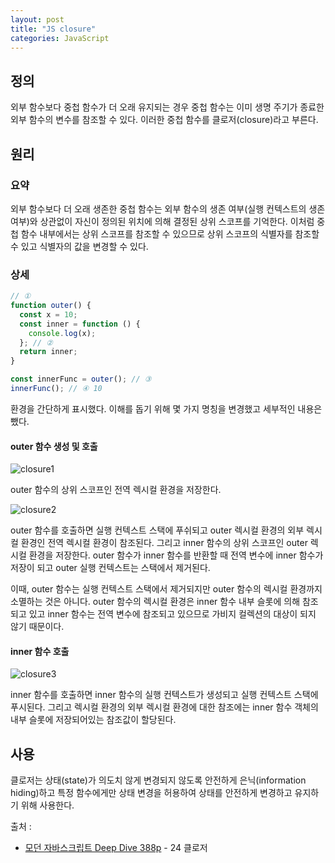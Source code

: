 ```yaml
---
layout: post
title: "JS closure"
categories: JavaScript
---
```


## 정의

외부 함수보다 중첩 함수가 더 오래 유지되는 경우 중첩 함수는 이미 생명 주기가 종료한 외부 함수의 변수를 참조할 수 있다. 이러한 중첩 함수를 클로저(closure)라고 부른다.

## 원리

### 요약

외부 함수보다 더 오래 생존한 중첩 함수는 외부 함수의 생존 여부(실행 컨텍스트의 생존 여부)와 상관없이 자신이 정의된 위치에 의해 결정된 상위 스코프를 기억한다. 이처럼 중첩 함수 내부에서는 상위 스코프를 참조할 수 있으므로 상위 스코프의 식별자를 참조할 수 있고 식별자의 값을 변경할 수 있다.

### 상세

```javascript
// ①
function outer() {
  const x = 10;
  const inner = function () {
    console.log(x);
  }; // ②
  return inner;
}

const innerFunc = outer(); // ③
innerFunc(); // ④ 10
```

환경을 간단하게 표시했다. 이해를 돕기 위해 몇 가지 명칭을 변경했고 세부적인 내용은 뺐다.

#### outer 함수 생성 및 호출

![closure1](https://user-images.githubusercontent.com/78463832/202891476-b8757a0f-27fd-4320-86ef-8dbbda600897.png)

outer 함수의 상위 스코프인 전역 렉시컬 환경을 저장한다.

![closure2](https://user-images.githubusercontent.com/78463832/202891496-d70c1ffc-fda8-458d-a95d-cecf60d2bdae.png)

outer 함수를 호출하면 실행 컨텍스트 스택에 푸쉬되고 outer 렉시컬 환경의 외부 렉시컬 환경인 전역 렉시컬 환경이 참조된다. 그리고 inner 함수의 상위 스코프인 outer 렉시컬 환경을 저장한다. outer 함수가 inner 함수를 반환할 때 전역 변수에 inner 함수가 저장이 되고 outer 실행 컨텍스트는 스택에서 제거된다.

이때, outer 함수는 실행 컨텍스트 스택에서 제거되지만 outer 함수의 렉시컬 환경까지 소멸하는 것은 아니다. outer 함수의 렉시컬 환경은 inner 함수 내부 슬롯에 의해 참조되고 있고 inner 함수는 전역 변수에 참조되고 있으므로 가비지 컬렉션의 대상이 되지 않기 때문이다.

#### inner 함수 호출

![closure3](https://user-images.githubusercontent.com/78463832/202891498-362b72d8-e50f-4003-b17f-a564d2569fc9.png)

inner 함수를 호출하면 inner 함수의 실행 컨텍스트가 생성되고 실행 컨텍스트 스택에 푸시된다. 그리고 렉시컬 환경의 외부 렉시컬 환경에 대한 참조에는 inner 함수 객체의 내부 슬롯에 저장되어있는 참조값이 할당된다.

## 사용

클로저는 상태(state)가 의도치 않게 변경되지 않도록 안전하게 은닉(information hiding)하고 특정 함수에게만 상태 변경을 허용하여 상태를 안전하게 변경하고 유지하기 위해 사용한다.

출처 :
- [모던 자바스크립트 Deep Dive 388p](http://www.yes24.com/Product/Goods/92742567) - 24 클로저